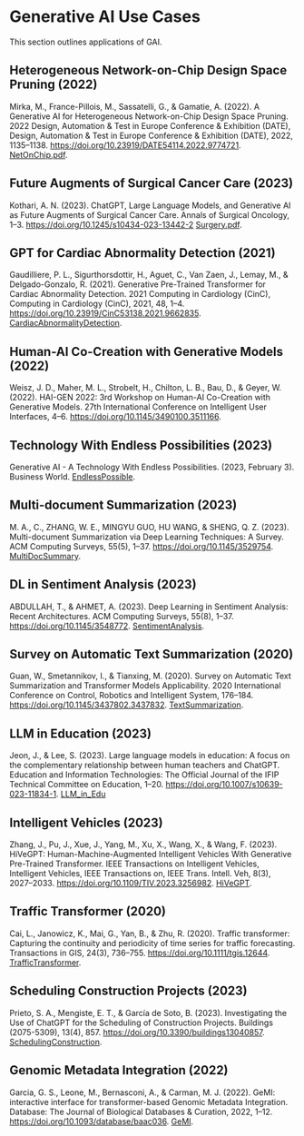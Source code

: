 # Generative AI Use Cases

This section outlines applications of GAI.

## Heterogeneous Network-on-Chip Design Space Pruning (2022)
Mirka, M., France-Pillois, M., Sassatelli, G., & Gamatie, A. (2022). A Generative AI for Heterogeneous Network-on-Chip Design Space Pruning. 2022 Design, Automation & Test in Europe Conference & Exhibition (DATE), Design, Automation & Test in Europe Conference & Exhibition (DATE), 2022, 1135–1138. https://doi.org/10.23919/DATE54114.2022.9774721. [NetOnChip.pdf](NetOnChip.pdf).

## Future Augments of Surgical Cancer Care (2023)
Kothari, A. N. (2023). ChatGPT, Large Language Models, and Generative AI as Future Augments of Surgical Cancer Care. Annals of Surgical Oncology, 1–3. https://doi.org/10.1245/s10434-023-13442-2
[Surgery.pdf](Surgery.pdf).

## GPT for Cardiac Abnormality Detection (2021)
Gaudilliere, P. L., Sigurthorsdottir, H., Aguet, C., Van Zaen, J., Lemay, M., & Delgado-Gonzalo, R. (2021). Generative Pre-Trained Transformer for Cardiac Abnormality Detection. 2021 Computing in Cardiology (CinC), Computing in Cardiology (CinC), 2021, 48, 1–4. https://doi.org/10.23919/CinC53138.2021.9662835. [CardiacAbnormalityDetection](CardiacAbnormalityDetection.pdf).

## Human-AI Co-Creation with Generative Models (2022)
Weisz, J. D., Maher, M. L., Strobelt, H., Chilton, L. B., Bau, D., & Geyer, W. (2022). HAI-GEN 2022: 3rd Workshop on Human-AI Co-Creation with Generative Models. 27th International Conference on Intelligent User Interfaces, 4–6. https://doi.org/10.1145/3490100.3511166. 

## Technology With Endless Possibilities (2023)
Generative AI - A Technology With Endless Possibilities. (2023, February 3). Business World. [EndlessPossible](EndlessPossible.pdf).

## Multi-document Summarization (2023)
M. A., C., ZHANG, W. E., MINGYU GUO, HU WANG, & SHENG, Q. Z. (2023). Multi-document Summarization via Deep Learning Techniques: A Survey. ACM Computing Surveys, 55(5), 1–37. https://doi.org/10.1145/3529754. [MultiDocSummary](MultiDocSummary.pdf).

## DL in Sentiment Analysis (2023)
ABDULLAH, T., & AHMET, A. (2023). Deep Learning in Sentiment Analysis: Recent Architectures. ACM Computing Surveys, 55(8), 1–37. https://doi.org/10.1145/3548772. [SentimentAnalysis](SentimentAnalysis.pdf).

## Survey on Automatic Text Summarization (2020)
Guan, W., Smetannikov, I., & Tianxing, M. (2020). Survey on Automatic Text Summarization and Transformer Models Applicability. 2020 International Conference on Control, Robotics and Intelligent System, 176–184. https://doi.org/10.1145/3437802.3437832. [TextSummarization](TextSummarization.pdf).

## LLM in Education (2023)
Jeon, J., & Lee, S. (2023). Large language models in education: A focus on the complementary relationship between human teachers and ChatGPT. Education and Information Technologies: The Official Journal of the IFIP Technical Committee on Education, 1–20. https://doi.org/10.1007/s10639-023-11834-1. [LLM_in_Edu](LLM_in_Edu.pdf)

## Intelligent Vehicles (2023)
Zhang, J., Pu, J., Xue, J., Yang, M., Xu, X., Wang, X., & Wang, F. (2023). HiVeGPT: Human-Machine-Augmented Intelligent Vehicles With Generative Pre-Trained Transformer. IEEE Transactions on Intelligent Vehicles, Intelligent Vehicles, IEEE Transactions on, IEEE Trans. Intell. Veh, 8(3), 2027–2033. https://doi.org/10.1109/TIV.2023.3256982. [HiVeGPT](HiVeGPT.pdf).

## Traffic Transformer (2020)
Cai, L., Janowicz, K., Mai, G., Yan, B., & Zhu, R. (2020). Traffic transformer: Capturing the continuity and periodicity of time series for traffic forecasting. Transactions in GIS, 24(3), 736–755. https://doi.org/10.1111/tgis.12644. [TrafficTransformer](TrafficTransformer.pdf).

## Scheduling Construction Projects (2023)
Prieto, S. A., Mengiste, E. T., & García de Soto, B. (2023). Investigating the Use of ChatGPT for the Scheduling of Construction Projects. Buildings (2075-5309), 13(4), 857. https://doi.org/10.3390/buildings13040857. [SchedulingConstruction](SchedulingConstruction.pdf).

## Genomic Metadata Integration (2022)
Garcia, G. S., Leone, M., Bernasconi, A., & Carman, M. J. (2022). GeMI: interactive interface for transformer-based Genomic Metadata Integration. Database: The Journal of Biological Databases & Curation, 2022, 1–12. https://doi.org/10.1093/database/baac036. [GeMI](GeMI.pdf).